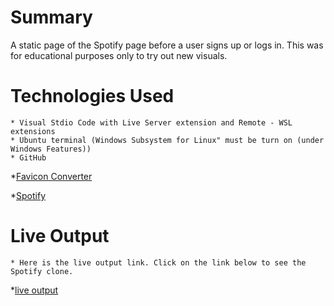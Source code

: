 # Summary
A static page of the Spotify page before a user signs up or logs in. This was for educational purposes only to try out new visuals. 


# Technologies Used
    * Visual Stdio Code with Live Server extension and Remote - WSL extensions
    * Ubuntu terminal (Windows Subsystem for Linux" must be turn on (under Windows Features))
    * GitHub

*[Favicon Converter](https://favicon.io/favicon-converter/)

*[Spotify](https://www.spotify.com/us/)

# Live Output

    * Here is the live output link. Click on the link below to see the Spotify clone.

*[live output](https://jennym0715.github.io/Spotify_Clone.io/)